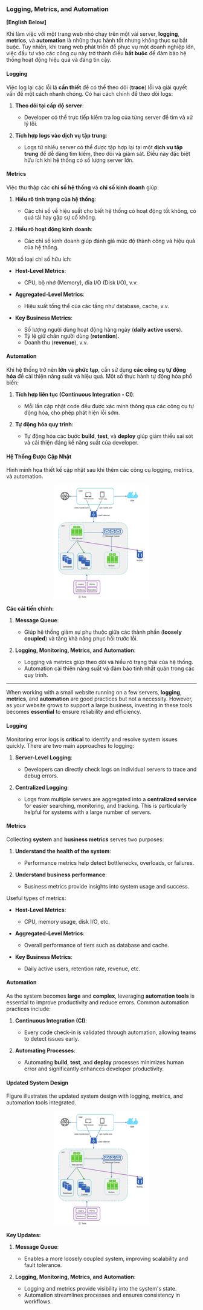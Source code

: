 ### Logging, Metrics, and Automation

**[English Below]**

Khi làm việc với một trang web nhỏ chạy trên một vài server, **logging**, **metrics**, và **automation** là những thực hành tốt nhưng không thực sự bắt buộc. Tuy nhiên, khi trang web phát triển để phục vụ một doanh nghiệp lớn, việc đầu tư vào các công cụ này trở thành điều **bắt buộc** để đảm bảo hệ thống hoạt động hiệu quả và đáng tin cậy.

#### **Logging**

Việc log lại các lỗi là **cần thiết** để có thể theo dõi (**trace**) lỗi và giải quyết vấn đề một cách nhanh chóng. Có hai cách chính để theo dõi logs:

1. **Theo dõi tại cấp độ server**:
   - Developer có thể trực tiếp kiểm tra log của từng server để tìm và xử lý lỗi.

2. **Tích hợp logs vào dịch vụ tập trung**:
   - Logs từ nhiều server có thể được tập hợp lại tại một **dịch vụ tập trung** để dễ dàng tìm kiếm, theo dõi và giám sát. Điều này đặc biệt hữu ích khi hệ thống có số lượng server lớn.

#### **Metrics**

Việc thu thập các **chỉ số hệ thống** và **chỉ số kinh doanh** giúp:

1. **Hiểu rõ tình trạng của hệ thống**:
   - Các chỉ số về hiệu suất cho biết hệ thống có hoạt động tốt không, có quá tải hay gặp sự cố không.

2. **Hiểu rõ hoạt động kinh doanh**:
   - Các chỉ số kinh doanh giúp đánh giá mức độ thành công và hiệu quả của hệ thống.

Một số loại chỉ số hữu ích:

- **Host-Level Metrics**:
  - CPU, bộ nhớ (Memory), đĩa I/O (Disk I/O), v.v.

- **Aggregated-Level Metrics**:
  - Hiệu suất tổng thể của các tầng như database, cache, v.v.

- **Key Business Metrics**:
  - Số lượng người dùng hoạt động hàng ngày (**daily active users**).
  - Tỷ lệ giữ chân người dùng (**retention**).
  - Doanh thu (**revenue**), v.v.

#### **Automation**

Khi hệ thống trở nên **lớn** và **phức tạp**, cần sử dụng **các công cụ tự động hóa** để cải thiện năng suất và hiệu quả. Một số thực hành tự động hóa phổ biến:

1. **Tích hợp liên tục (Continuous Integration - CI)**:
   - Mỗi lần cập nhật code đều được xác minh thông qua các công cụ tự động hóa, cho phép phát hiện lỗi sớm.

2. **Tự động hóa quy trình**:
   - Tự động hóa các bước **build**, **test**, và **deploy** giúp giảm thiểu sai sót và cải thiện đáng kể năng suất của developer.


#### **Hệ Thống Được Cập Nhật**

Hình minh họa thiết kế cập nhật sau khi thêm các công cụ logging, metrics, và automation.

<p align="center" style="width: 50%; margin-left: 25%">
  <img src="../images/Chapter1/Updated_System_Design.png" alt="Updated_System_Design">
</p>

**Các cải tiến chính:**

1. **Message Queue**:
   - Giúp hệ thống giảm sự phụ thuộc giữa các thành phần (**loosely coupled**) và tăng khả năng phục hồi trước lỗi.

2. **Logging, Monitoring, Metrics, and Automation**:
   - Logging và metrics giúp theo dõi và hiểu rõ trạng thái của hệ thống.
   - Automation cải thiện năng suất và đảm bảo tính nhất quán trong các quy trình.

---


When working with a small website running on a few servers, **logging**, **metrics**, and **automation** are good practices but not a necessity. However, as your website grows to support a large business, investing in these tools becomes **essential** to ensure reliability and efficiency.

#### **Logging**

Monitoring error logs is **critical** to identify and resolve system issues quickly. There are two main approaches to logging:

1. **Server-Level Logging**:
   - Developers can directly check logs on individual servers to trace and debug errors.

2. **Centralized Logging**:
   - Logs from multiple servers are aggregated into a **centralized service** for easier searching, monitoring, and tracking. This is particularly helpful for systems with a large number of servers.

#### **Metrics**

Collecting **system** and **business metrics** serves two purposes:

1. **Understand the health of the system**:
   - Performance metrics help detect bottlenecks, overloads, or failures.

2. **Understand business performance**:
   - Business metrics provide insights into system usage and success.

Useful types of metrics:

- **Host-Level Metrics**:
  - CPU, memory usage, disk I/O, etc.

- **Aggregated-Level Metrics**:
  - Overall performance of tiers such as database and cache.

- **Key Business Metrics**:
  - Daily active users, retention rate, revenue, etc.

#### **Automation**

As the system becomes **large** and **complex**, leveraging **automation tools** is essential to improve productivity and reduce errors. Common automation practices include:

1. **Continuous Integration (CI)**:
   - Every code check-in is validated through automation, allowing teams to detect issues early.

2. **Automating Processes**:
   - Automating **build**, **test**, and **deploy** processes minimizes human error and significantly enhances developer productivity.

#### **Updated System Design**

Figure illustrates the updated system design with logging, metrics, and automation tools integrated.

<p align="center" style="width: 50%; margin-left: 25%">
  <img src="../images/Chapter1/Updated_System_Design.png" alt="Updated_System_Design">
</p>

**Key Updates:**

1. **Message Queue**:
   - Enables a more loosely coupled system, improving scalability and fault tolerance.

2. **Logging, Monitoring, Metrics, and Automation**:
   - Logging and metrics provide visibility into the system's state.
   - Automation streamlines processes and ensures consistency in workflows.
